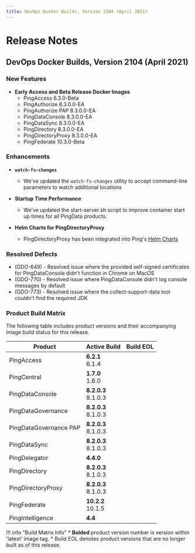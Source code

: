 ```yaml
---
title: DevOps Docker Builds, Version 2104 (April 2021)
---
```

# Release Notes

## DevOps Docker Builds, Version 2104 (April 2021)

### New Features

- **Early Access and Beta Release Docker Images**
    - PingAccess 6.3.0-Beta
    - PingAuthorize 8.3.0.0-EA
    - PingAuthorize PAP 8.3.0.0-EA
    - PingDataConsole 8.3.0.0-EA
    - PingDataSync 8.3.0.0-EA
    - PingDirectory 8.3.0.0-EA
    - PingDirectoryProxy 8.3.0.0-EA
    - PingFederate 10.3.0-Beta

### Enhancements

- **`watch-fs-changes`**
    - We've updated the `watch-fs-changes` utility to accept command-line parameters to watch additional locations

- **Startup Time Performance**
    - We've updated the start-server.sh script to improve container start up times for all PingData products.

- **Helm Charts for PingDirectoryProxy**
    - PingDirectoryProxy has been integrated into Ping's [Helm Charts](https://helm.pingidentity.com)

### Resolved Defects

- (GDO-649) - Resolved issue where the provided self-signed certificates for PingDataConsole didn't function in Chrome on MacOS
- (GDO-770) - Resolved issue where PingDataConsole didn't log console messages by default
- (GDO-773) - Resolved issue where the collect-support-data tool couldn't find the required JDK

### Product Build Matrix

The following table includes product versions and their accompanying Image build status for this release.

| Product | Active Build | Build EOL |
|------|------|------|
| PingAccess | <b>6.2.1</b><br/>6.1.4 |  |
| PingCentral | <b>1.7.0</b><br/>1.6.0 |  |
| PingDataConsole | <b>8.2.0.3</b><br/>8.1.0.3 |  |
| PingDataGovernance | <b>8.2.0.3</b><br/>8.1.0.3 |  |
| PingDataGovernance PAP |  <b>8.2.0.3</b><br/>8.1.0.3 |  |
| PingDataSync |  <b>8.2.0.3</b><br/>8.1.0.3 |  |
| PingDelegator | <b>4.4.0</b> |  |
| PingDirectory |  <b>8.2.0.3</b><br/>8.1.0.3 |  |
| PingDirectoryProxy |  <b>8.2.0.3</b><br/>8.1.0.3 |  |
| PingFederate | <b>10.2.2</b><br/>10.1.5 | |
| PingIntelligence | <b>4.4</b> |  |

!!! info "Build Matrix Info"
    * <b>Bolded</b> product version number is version within 'latest' image tag.
    * Build EOL denotes product versions that are no longer built as of this release.
